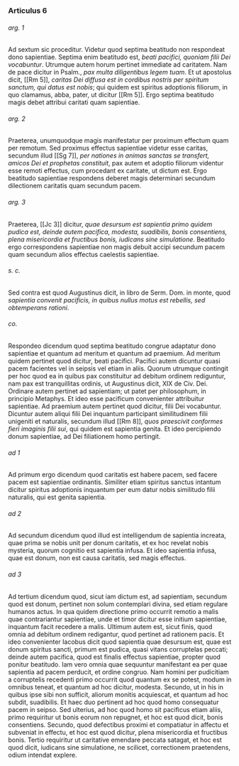### Articulus 6

###### arg. 1
Ad sextum sic proceditur. Videtur quod septima beatitudo non respondeat dono sapientiae. Septima enim beatitudo est, *beati pacifici, quoniam filii Dei vocabuntur*. Utrumque autem horum pertinet immediate ad caritatem. Nam de pace dicitur in Psalm., *pax multa diligentibus legem tuam*. Et ut apostolus dicit, [[Rm 5]], *caritas Dei diffusa est in cordibus nostris per spiritum sanctum, qui datus est nobis*; qui quidem est spiritus adoptionis filiorum, in quo clamamus, abba, pater, ut dicitur [[Rm 5]]. Ergo septima beatitudo magis debet attribui caritati quam sapientiae.

###### arg. 2
Praeterea, unumquodque magis manifestatur per proximum effectum quam per remotum. Sed proximus effectus sapientiae videtur esse caritas, secundum illud [[Sg 7]], *per nationes in animas sanctas se transfert, amicos Dei et prophetas constituit*, pax autem et adoptio filiorum videntur esse remoti effectus, cum procedant ex caritate, ut dictum est. Ergo beatitudo sapientiae respondens deberet magis determinari secundum dilectionem caritatis quam secundum pacem.

###### arg. 3
Praeterea, [[Jc 3]] dicitur, *quae desursum est sapientia primo quidem pudica est, deinde autem pacifica, modesta, suadibilis, bonis consentiens, plena misericordia et fructibus bonis, iudicans sine simulatione*. Beatitudo ergo correspondens sapientiae non magis debuit accipi secundum pacem quam secundum alios effectus caelestis sapientiae.

###### s. c.
Sed contra est quod Augustinus dicit, in libro de Serm. Dom. in monte, quod *sapientia convenit pacificis, in quibus nullus motus est rebellis, sed obtemperans rationi*.

###### co.
Respondeo dicendum quod septima beatitudo congrue adaptatur dono sapientiae et quantum ad meritum et quantum ad praemium. Ad meritum quidem pertinet quod dicitur, beati pacifici. Pacifici autem dicuntur quasi pacem facientes vel in seipsis vel etiam in aliis. Quorum utrumque contingit per hoc quod ea in quibus pax constituitur ad debitum ordinem rediguntur, nam pax est tranquillitas ordinis, ut Augustinus dicit, XIX de Civ. Dei. Ordinare autem pertinet ad sapientiam; ut patet per philosophum, in principio Metaphys. Et ideo esse pacificum convenienter attribuitur sapientiae. Ad praemium autem pertinet quod dicitur, filii Dei vocabuntur. Dicuntur autem aliqui filii Dei inquantum participant similitudinem filii unigeniti et naturalis, secundum illud [[Rm 8]], *quos praescivit conformes fieri imaginis filii sui*, qui quidem est sapientia genita. Et ideo percipiendo donum sapientiae, ad Dei filiationem homo pertingit.

###### ad 1
Ad primum ergo dicendum quod caritatis est habere pacem, sed facere pacem est sapientiae ordinantis. Similiter etiam spiritus sanctus intantum dicitur spiritus adoptionis inquantum per eum datur nobis similitudo filii naturalis, qui est genita sapientia.

###### ad 2
Ad secundum dicendum quod illud est intelligendum de sapientia increata, quae prima se nobis unit per donum caritatis, et ex hoc revelat nobis mysteria, quorum cognitio est sapientia infusa. Et ideo sapientia infusa, quae est donum, non est causa caritatis, sed magis effectus.

###### ad 3
Ad tertium dicendum quod, sicut iam dictum est, ad sapientiam, secundum quod est donum, pertinet non solum contemplari divina, sed etiam regulare humanos actus. In qua quidem directione primo occurrit remotio a malis quae contrariantur sapientiae, unde et timor dicitur esse initium sapientiae, inquantum facit recedere a malis. Ultimum autem est, sicut finis, quod omnia ad debitum ordinem redigantur, quod pertinet ad rationem pacis. Et ideo convenienter Iacobus dicit quod sapientia quae desursum est, quae est donum spiritus sancti, primum est pudica, quasi vitans corruptelas peccati; deinde autem pacifica, quod est finalis effectus sapientiae, propter quod ponitur beatitudo. Iam vero omnia quae sequuntur manifestant ea per quae sapientia ad pacem perducit, et ordine congruo. Nam homini per pudicitiam a corruptelis recedenti primo occurrit quod quantum ex se potest, modum in omnibus teneat, et quantum ad hoc dicitur, modesta. Secundo, ut in his in quibus ipse sibi non sufficit, aliorum monitis acquiescat, et quantum ad hoc subdit, suadibilis. Et haec duo pertinent ad hoc quod homo consequatur pacem in seipso. Sed ulterius, ad hoc quod homo sit pacificus etiam aliis, primo requiritur ut bonis eorum non repugnet, et hoc est quod dicit, bonis consentiens. Secundo, quod defectibus proximi et compatiatur in affectu et subveniat in effectu, et hoc est quod dicitur, plena misericordia et fructibus bonis. Tertio requiritur ut caritative emendare peccata satagat, et hoc est quod dicit, iudicans sine simulatione, ne scilicet, correctionem praetendens, odium intendat explere.

